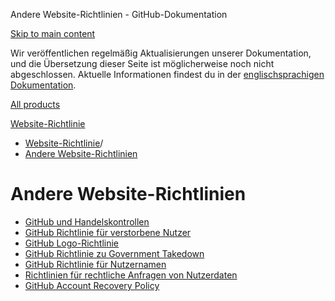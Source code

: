 Andere Website-Richtlinien - GitHub-Dokumentation

[Skip to main content](#main-content)

Wir veröffentlichen regelmäßig Aktualisierungen unserer Dokumentation, und die Übersetzung dieser Seite ist möglicherweise noch nicht abgeschlossen. Aktuelle Informationen findest du in der [englischsprachigen Dokumentation](/en).

[All products](/de)

[Website-Richtlinie](/de/site-policy)

* [Website-Richtlinie](/de/site-policy)/
* [Andere Website-Richtlinien](/de/site-policy/other-site-policies)

Andere Website-Richtlinien
==========

* [GitHub und Handelskontrollen](/de/site-policy/other-site-policies/github-and-trade-controls)
* [GitHub Richtlinie für verstorbene Nutzer](/de/site-policy/other-site-policies/github-deceased-user-policy)
* [GitHub Logo-Richtlinie](/de/site-policy/other-site-policies/github-logo-policy)
* [GitHub Richtlinie zu Government Takedown](/de/site-policy/other-site-policies/github-government-takedown-policy)
* [GitHub Richtlinie für Nutzernamen](/de/site-policy/other-site-policies/github-username-policy)
* [Richtlinien für rechtliche Anfragen von Nutzerdaten](/de/site-policy/other-site-policies/guidelines-for-legal-requests-of-user-data)
* [GitHub Account Recovery Policy](/de/site-policy/other-site-policies/github-account-recovery-policy)
